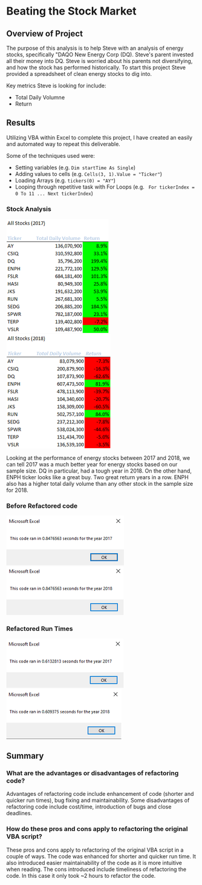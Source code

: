 # Beating the Stock Market

## Overview of Project
The purpose of this analysis is to help Steve with an analysis of energy stocks, specifically "DAQO New Energy Corp (DQ). Steve's parent invested all their money into DQ. Steve is worried about his parents not diversifying, and how the stock has performed historically. To start this project Steve provided a spreadsheet of clean energy stocks to dig into. 

Key metrics Steve is looking for include:  
- Total Daily Volumne
- Return


## Results

Utilizing VBA within Excel to complete this project, I have created an easily and automated way to repeat this deliverable. 

Some of the techniques used were:
- Setting variables (e.g. ```Dim startTime As Single```)
- Adding values to cells (e.g. ```Cells(3, 1).Value = "Ticker"```)
- Loading Arrays (e.g. ```tickers(0) = "AY"```)
- Looping through repetitive task with For Loops (e.g. ``` For tickerIndex = 0 To 11 ... Next tickerIndex```)



### Stock Analysis

![2017 Stock Analysis](/Resources/All_Stocks_(2017).png)
![2018 Stock Analysis](/Resources/All_Stocks_(2018).png)

Looking at the performance of energy stocks between 2017 and 2018, we can tell 2017 was a much better year for energy stocks based on our sample size. DQ in particular, had a tough year in 2018. On the other hand, ENPH ticker looks like a great buy. Two great return years in a row. ENPH also has a higher total daily volume than any other stock in the sample size for 2018. 

### Before Refactored code

![2017 Before Refactored Run Time](/Resources/VBA_Challenge_2017_Before_Refactoring.PNG)
![2018 Before Refactored Run Time](/Resources/VBA_Challenge_2018_Before_Refactoring.PNG)

### Refactored Run Times

![2017 Refactored Run Time](/Resources/VBA_Challenge_2017.PNG)
![2018 Refactored Run Time](/Resources/VBA_Challenge_2018.PNG)


## Summary

### What are the advantages or disadvantages of refactoring code?
Advantages of refactoring code include enhancement of code (shorter and quicker run times), bug fixing and maintainability. Some disadvantages of refactoring code include cost/time, introduction of bugs and close deadlines. 


### How do these pros and cons apply to refactoring the original VBA script?
These pros and cons apply to refactoring of the original VBA script in a couple of ways. The code was enhanced for shorter and quicker run time. It also introduced easier maintainability of the code as it is more intuitive when reading. The cons introduced include timeliness of refactoring the code. In this case it only took ~2 hours to refactor the code. 

